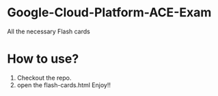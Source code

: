 # Google-Cloud-Platform-ACE-Exam
All the necessary Flash cards

# How to use?
1. Checkout the repo.
2. open the flash-cards.html
Enjoy!!
